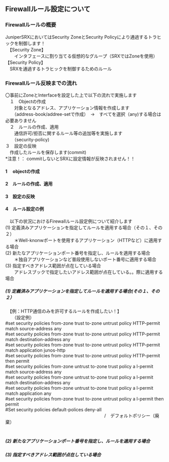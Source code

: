 
## Firewallルール設定について
### Firewallルールの概要
JuniperSRXにおいてはSecurity ZoneとSecurity Policyにより通過するトラヒックを制御します！<br> 
　【Security Zone】<br>
　　インタフェースに割り当てる仮想的なグループ（SRXではZoneを使用）<br> 
  【Security Policy】<br>
  　SRXを通過するトラヒックを制御するためのルール<br> 
### Firewallルール反映までの流れ
〇事前にZoneとInterfaceを設定した上で以下の流れで実施します<br> 
　１　Objectの作成<br> 
 　　対象となるアドレス、アプリケーション情報を作成します<br> 
   　　（address-book/addree-setで作成）　→　すべてを選択（any)する場合は必要ありません<br> 
　２　ルールの作成、適用<br> 
 　　通信許可/拒否に関するルール等の追加等を実施します<br> 
   　　（security-policy)<br> 
  ３　設定の反映<br>
  　作成したルールを保存します(commit)<br>
    *注意！： commitしないとSRXに設定情報が反映されません！！<br>
#### 1 　objectの作成
#### 2　ルールの作成、適用
#### 3　設定の反映
#### 4　ルール設定の例
　以下の状況におけるFirewallルール設定例について紹介します<br>
(1) 定義済みアプリケーションを指定してルールを適用する場合（その１、その２）<br>
　　＊Well-knonwポートを使用するアプリケーション（HTTPなど）に適用する場合<br>
(2) 新たなアプリケーションポート番号を指定し、ルールを適用する場合<br>
　　＊独自アプリケーションなど普段使用しないポート番号に適用する場合<br>
(3) 指定すべきアドレス範囲が点在している場合<br>
　　アドレスブックで指定したいアドレス範囲が点在している。。際に適用する場合<br>
##### (1) 定義済みアプリケーションを指定してルールを適用する場合(その１、その２）
　【例：HTTP通信のみを許可するルールを作成したい！】<br>
 　　（設定例）<br>
   #set security policies from-zone trust to-zone untrust policy HTTP-permit match source-address any<br>
   #set security policies from-zone trust to-zone untrust policy HTTP-permit match destination-address any<br>
   #set security policies from-zone trust to-zone untrust policy HTTP-permit match application junos-http<br>
   #set security policies from-zone trust to-zone untrust policy HTTP-permit then permit<br>
   #set security policies from-zone untrust to-zone trust policy a l-permit match source-address any<br>
   #set security policies from-zone untrust to-zone trust policy a l-permit match destination-address any<br>
   #set security policies from-zone untrust to-zone trust policy a l-permit match application any<br>
   #set security policies from-zone trust to-zone untrust policy a l-permit then permit<br>
   #Set security policies default-polices deny-all<br>　　　　　　　　　　　　　　　　　　　　　　
                                     /　デフォルトポリシー（廃棄）<br>　　
   　
##### (2) 新たなアプリケーションポート番号を指定し、ルールを適用する場合
##### (3) 指定すべきアドレス範囲が点在している場合
